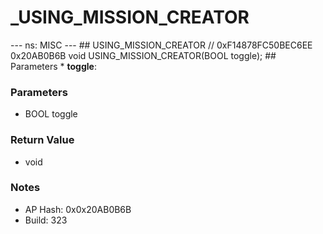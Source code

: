 # _USING_MISSION_CREATOR

--- ns: MISC --- ## USING_MISSION_CREATOR  // 0xF14878FC50BEC6EE 0x20AB0B6B void USING_MISSION_CREATOR(BOOL toggle);   ## Parameters * **toggle**:

### Parameters
* BOOL toggle

### Return Value
* void

### Notes
* AP Hash: 0x0x20AB0B6B
* Build: 323


